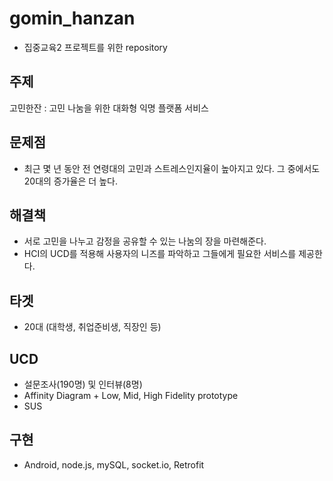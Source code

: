 # gomin_hanzan
- 집중교육2 프로젝트를 위한 repository

## 주제
고민한잔 : 고민 나눔을 위한 대화형 익명 플랫폼 서비스
## 문제점
- 최근 몇 년 동안 전 연령대의 고민과 스트레스인지율이 높아지고 있다. 그 중에서도 20대의 증가율은 더 높다.

## 해결책
- 서로 고민을 나누고 감정을 공유할 수 있는 나눔의 장을 마련해준다.
- HCI의 UCD를 적용해 사용자의 니즈를 파악하고 그들에게 필요한 서비스를 제공한다.

## 타겟
- 20대 (대학생, 취업준비생, 직장인 등)

## UCD
- 설문조사(190명) 및 인터뷰(8명)
- Affinity Diagram + Low, Mid, High Fidelity prototype
- SUS

## 구현
- Android, node.js, mySQL, socket.io, Retrofit
